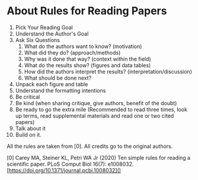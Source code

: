 About Rules for Reading Papers
==============================

1. Pick Your Reading Goal
2. Understand the Author's Goal
3. Ask Six Questions
    1. What do the authors want to know? (motivation)
    2. What did they do? (approach/methods)
    3. Why was it done that way? (context within the field)
    4. What do the results show? (figures and data tables)
    5. How did the authors interpret the results? (interpretation/discussion)
    6. What should be done next? 
4. Unpack each figure and table
5. Understand the formatting intentions
6. Be critical
7. Be kind (when sharing critique, give authors, benefit of the doubt)
8. Be ready to go the extra mile (Recommended to read three times, look up terms, read supplemental materials and read one or two cited papers)
9. Talk about it
10. Build on it.

All the rules are taken from [0]. All credits go to the original authors.

[0] Carey MA, Steiner KL, Petri WA Jr (2020) Ten simple rules for reading a scientific paper. PLoS Comput Biol 16(7): e1008032. [https://doi.org/10.1371/journal.pcbi.1008032]()
